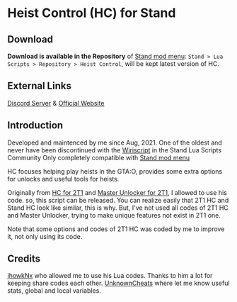 # Heist Control (HC) for Stand


## Download

**Download is available in the Repository** of [Stand mod menu](https://stand.gg): `Stand > Lua Scripts > Repository > Heist Control`, will be kept latest version of HC.

## External Links

[Discord Server](https://icedoomfist.com/Link/HC_Discord) & [Official Website](https://icedoomfist.com/Stand_Heist_Control)


## Introduction

Developed and maintenced by me since Aug, 2021.
One of the oldest and never have been discontinued with the [Wiriscript](https://github.com/nowiry/WiriScript) in the Stand Lua Scripts Community
Only completely compatible with [Stand mod menu](https://stand.gg)

HC focuses helping play heists in the GTA:O, provides some extra options for unlocks and useful tools for heists.

Originally from [HC for 2T1](https://github.com/jhowkNx/Heist-Control-v2) and [Master Unlocker for 2T1](https://github.com/jhowkNx/Master-Unlocker), I allowed to use his code. so, this script can be released. You can realize easily that 2T1 HC and Stand HC look like similar, this is why.
But, I've not used all codes of 2T1 HC and Master Unlocker, trying to make unique features not exist in 2T1 one.

Note that some options and codes of 2T1 HC was coded by me to improve it, not only using its code.


## Credits

[jhowkNx](https://github.com/jhowkNx/) who allowed me to use his Lua codes. Thanks to him a lot for keeping share codes each other.
[UnknownCheats](https://www.unknowncheats.me/forum/grand-theft-auto-v) where let me know useful stats, global and local variables.
